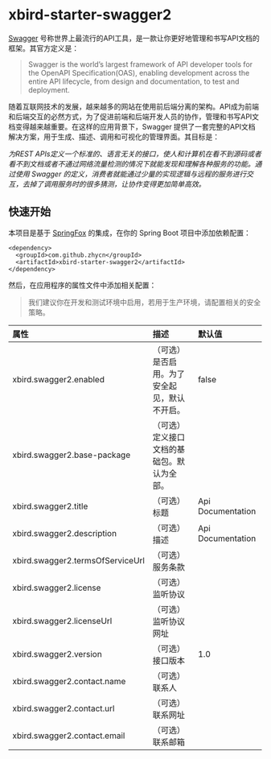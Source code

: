 ﻿# xbird-starter-swagger2

[Swagger](https://swagger.io/) 号称世界上最流行的API工具，是一款让你更好地管理和书写API文档的框架。其官方定义是：

> Swagger is the world’s largest framework of API developer tools for the OpenAPI Specification(OAS), enabling development across the entire API lifecycle, from design and documentation, to test and deployment.

随着互联网技术的发展，越来越多的网站在使用前后端分离的架构。API成为前端和后端交互的必然方式，为了促进前端和后端开发人员的协作，管理和书写API文档变得越来越重要。在这样的应用背景下，Swagger 提供了一套完整的API文档解决方案，用于生成、描述、调用和可视化的管理界面。其目标是：

_为REST APIs定义一个标准的、语言无关的接口，使人和计算机在看不到源码或者看不到文档或者不通过网络流量检测的情况下就能发现和理解各种服务的功能。通过使用 Swagger 的定义，消费者就能通过少量的实现逻辑与远程的服务进行交互，去掉了调用服务时的很多猜测，让协作变得更加简单高效。_

## 快速开始

本项目是基于 [SpringFox](https://springfox.github.io/springfox/) 的集成，在你的 Spring Boot 项目中添加依赖配置：

```
<dependency>
  <groupId>com.github.zhycn</groupId>
  <artifactId>xbird-starter-swagger2</artifactId>
</dependency>
```

然后，在应用程序的属性文件中添加相关配置：

> 我们建议你在开发和测试环境中启用，若用于生产环境，请配置相关的安全策略。

| 属性 | 描述 | 默认值 |
|:---|:---|:---|
| xbird.swagger2.enabled | （可选）是否启用。为了安全起见，默认不开启。 | false |
| xbird.swagger2.base-package | （可选）定义接口文档的基础包。默认为全部。 |  |
| xbird.swagger2.title | （可选）标题 | Api Documentation |
| xbird.swagger2.description | （可选）描述 | Api Documentation |
| xbird.swagger2.termsOfServiceUrl | （可选）服务条款 |  |
| xbird.swagger2.license | （可选）监听协议 |  |
| xbird.swagger2.licenseUrl | （可选）监听协议网址 |  |
| xbird.swagger2.version | （可选）接口版本 | 1.0 |
| xbird.swagger2.contact.name | （可选）联系人 |  |
| xbird.swagger2.contact.url | （可选）联系网址 |  |
| xbird.swagger2.contact.email | （可选）联系邮箱 |  |

